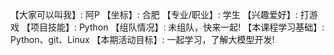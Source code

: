 【大家可以叫我】: 阿P
【坐标】: 合肥
【专业/职业】: 学生
【兴趣爱好】: 打游戏
【项目技能】: Python
【组队情况】: 未组队，快来一起!
【本课程学习基础】: Python、git、Linux
【本期活动目标】: 一起学习，了解大模型开发!